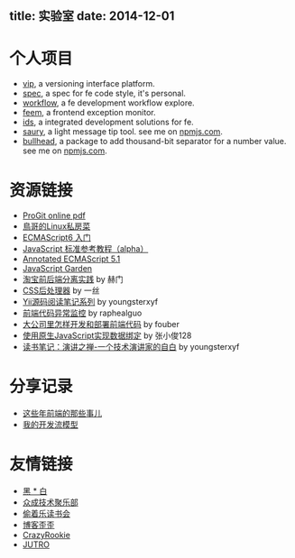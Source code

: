 title: 实验室
date: 2014-12-01
---

# 个人项目

- [vip](), a versioning interface platform.
- [spec](), a spec for fe code style, it's personal.
- [workflow](), a fe development workflow explore.
- [feem](), a frontend exception monitor.
- [ids](), a integrated development solutions for fe.
- [saury](https://github.com/gejiawen/saury), a light message tip tool. see me on [npmjs.com](https://www.npmjs.org/package/saury).
- [bullhead](https://github.com/gejiawen/bullhead), a package to add thousand-bit separator for a number value. see me on [npmjs.com](https://www.npmjs.com/package/bullhead).

# 资源链接

- [ProGit online pdf](http://git-scm.com/book/zh/v1)
- [鳥哥的Linux私房菜](http://vbird.dic.ksu.edu.tw/)
- [ECMAScript6 入门](http://es6.ruanyifeng.com/)
- [JavaScript 标准参考教程（alpha）](http://javascript.ruanyifeng.com/)
- [Annotated ECMAScript 5.1](http://es5.github.io/)
- [JavaScript Garden](http://bonsaiden.github.io/JavaScript-Garden/zh/)
- [淘宝前后端分离实践](http://2014.jsconf.cn/slides/herman-taobaoweb/index.html) by 赫门
- [CSS后处理器](http://yisibl.github.io/share/css-post-processor.html#/1) by 一丝
- [Yii源码阅读笔记系列](http://youngsterxyf.github.io/tag/yii.html) by youngsterxyf
- [前端代码异常监控](http://rapheal.sinaapp.com/2014/11/06/javascript-error-monitor/) by raphealguo
- [大公司里怎样开发和部署前端代码](https://github.com/fouber/blog/issues/6) by fouber
- [使用原生JavaScript实现数据绑定](http://www.html-js.com/article/2418) by 张小俊128
- [读书笔记：演讲之禅-一个技术演讲家的自白](http://youngsterxyf.github.io/2014/12/15/read-confessions-of-a-public-speaker/) by youngsterxyf

# 分享记录

- [这些年前端的那些事儿](http://gejiawen.github.io/labs/slides/things-for-fe-in-these-years)
- [我的开发流模型](http://gejiawen.github.io/labs/slides/my-dev-workflows)

# 友情链接

- [黑 * 白](http://youngsterxyf.github.io/)
- [众成技术聚乐部](http://happytechgroup.github.io/)
- [偷着乐读书会](http://happyreading.github.io/)
- [博客歪歪](http://www.bokeyy.com/)
- [CrazyRookie](http://crazyrookie.com/)
- [JUTRO](http://jutro.cn/)

